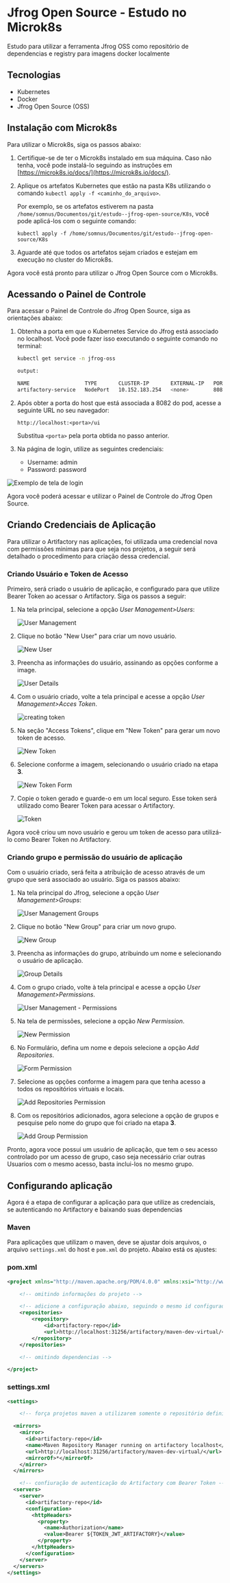 # Jfrog Open Source - Estudo no Microk8s

Estudo para utilizar a ferramenta Jfrog OSS como repositório de dependencias e registry para imagens docker localmente

## Tecnologias

- Kubernetes
- Docker
- Jfrog Open Source (OSS)

## Instalação com Microk8s

Para utilizar o Microk8s, siga os passos abaixo:

1. Certifique-se de ter o Microk8s instalado em sua máquina. Caso não tenha, você pode instalá-lo seguindo as instruções em [https://microk8s.io/docs/](https://microk8s.io/docs/).

2. Aplique os artefatos Kubernetes que estão na pasta K8s utilizando o comando `kubectl apply -f <caminho_do_arquivo>`.

   Por exemplo, se os artefatos estiverem na pasta `/home/somnus/Documentos/git/estudo--jfrog-open-source/K8s`, você pode aplicá-los com o seguinte comando:

   ```
   kubectl apply -f /home/somnus/Documentos/git/estudo--jfrog-open-source/K8s
   ```

3. Aguarde até que todos os artefatos sejam criados e estejam em execução no cluster do Microk8s.

Agora você está pronto para utilizar o Jfrog Open Source com o Microk8s.

## Acessando o Painel de Controle

Para acessar o Painel de Controle do Jfrog Open Source, siga as orientações abaixo:

1. Obtenha a porta em que o Kubernetes Service do Jfrog está associado no localhost. Você pode fazer isso executando o seguinte comando no terminal:

   ```sh
   kubectl get service -n jfrog-oss

   output:

   NAME                  TYPE       CLUSTER-IP       EXTERNAL-IP   PORT(S)                         AGE
   artifactory-service   NodePort   10.152.183.254   <none>        8081:31256/TCP,8082:32018/TCP   3h18m
   ```

2. Após obter a porta do host que está associada a 8082 do pod, acesse a seguinte URL no seu navegador:

   ```
   http://localhost:<porta>/ui
   ```

   Substitua `<porta>` pela porta obtida no passo anterior.

3. Na página de login, utilize as seguintes credenciais:
   - Username: admin
   - Password: password

![Exemplo de tela de login](imgs/control-painel-login-jfrog.png)

Agora você poderá acessar e utilizar o Painel de Controle do Jfrog Open
Source.

## Criando Credenciais de Aplicação

Para utilizar o Artifactory nas aplicações, foi utilizada uma credencial nova com permissões minimas para que seja nos projetos, a seguir será detalhado o procedimento para criação dessa credencial.

### Criando Usuário e Token de Acesso

Primeiro, será criado o usuário de aplicação, e configurado para que utilize Bearer Token ao acessar o Artifactory. Siga os passos a seguir:

1. Na tela principal, selecione a opção _User Management>Users_:

   ![User Management](imgs/create-user-main-board.png)

2. Clique no botão "New User" para criar um novo usuário.

   ![New User](imgs/create-user-select-add-user.png)

3. Preencha as informações do usuário, assinando as opções conforme a image.

   ![User Details](imgs/create-user-set-permission-and-password.png)

4. Com o usuário criado, volte a tela principal e acesse a opção _User Management>Acces Token_.

   ![creating token](imgs/create-user-creating-access-token.png)

5. Na seção "Access Tokens", clique em "New Token" para gerar um novo token de acesso.

   ![New Token](imgs/create-user-generate-access-token.png)

6. Selecione conforme a imagem, selecionando o usuário criado na etapa **3**.

   ![New Token Form](imgs/create-user-form-access-token.png)

7. Copie o token gerado e guarde-o em um local seguro. Esse token será utilizado como Bearer Token para acessar o Artifactory.

   ![Token](imgs/create-user-copy-acces-token.png)

Agora você criou um novo usuário e gerou um token de acesso para utilizá-lo como Bearer Token no Artifactory.

### Criando grupo e permissão do usuário de aplicação

Com o usuário criado, será feita a atribuição de acesso através de um grupo que será associado ao usuário. Siga os passos abaixo:

1. Na tela principal do Jfrog, selecione a opção _User Management>Groups_:

   ![User Management Groups](imgs/create-group-main.png)

2. Clique no botão "New Group" para criar um novo grupo.

   ![New Group](imgs/create-group-new-group.png)

3. Preencha as informações do grupo, atribuindo um nome e selecionando o usuário de aplicação.

   ![Group Details](imgs/create-group-form.png)

4. Com o grupo criado, volte à tela principal e acesse a opção _User Management>Permissions_.

   ![User Management - Permissions](imgs/create-permission-main.png)

5. Na tela de permissões, selecione a opção _New Permission_.

   ![New Permission](imgs/create-permission-new-permission.png)

6. No Formulário, defina um nome e depois selecione a opção _Add Repositories_.

   ![Form Permission](imgs/create-permission-form.png)

7. Selecione as opções conforme a imagem para que tenha acesso a todos os repositórios virtuais e locais.

   ![Add Repositories Permission](imgs/create-permission-add-repositories.png)

8. Com os repositórios adicionados, agora selecione a opção de grupos e pesquise pelo nome do grupo que foi criado na etapa **3**.

   ![Add Group Permission](imgs/create-permission-add-groups.png)

Pronto, agora voce possui um usuário de aplicação, que tem o seu acesso controlado por um acesso de grupo, caso seja necessário criar outras Usuarios com o mesmo acesso, basta inclui-los no mesmo grupo.

## Configurando aplicação

Agora é a etapa de configurar a aplicação para que utilize as credenciais, se autenticando no Artifactory e baixando suas dependencias

### Maven

Para aplicações que utilizam o maven, deve se ajustar dois arquivos, o arquivo `settings.xml` do host e `pom.xml` do projeto. Abaixo está os ajustes:

### pom.xml

```xml
<project xmlns="http://maven.apache.org/POM/4.0.0" xmlns:xsi="http://www.w3.org/2001/XMLSchema-instance" xsi:schemaLocation="http://maven.apache.org/POM/4.0.0 https://maven.apache.org/xsd/maven-4.0.0.xsd">

    <!-- omitindo informações do projeto -->

    <!-- adicione a configuração abaixo, seguindo o mesmo id configurado no arquivo settings.xml -->
    <repositories>
        <repository>
            <id>artifactory-repo</id>
            <url>http://localhost:31256/artifactory/maven-dev-virtual/</url>
        </repository>
    </repositories>

    <!-- omitindo dependencias -->

</project>
```

### settings.xml

```xml
<settings>

    <!-- força projetos maven a utilizarem somente o repositório definido -->

  <mirrors>
    <mirror>
      <id>artifactory-repo</id>
      <name>Maven Repository Manager running on artifactory localhost</name>
      <url>http://localhost:31256/artifactory/maven-dev-virtual/</url>
      <mirrorOf>*</mirrorOf>
    </mirror>
  </mirrors>

    <!-- confiuração de autenticação do Artifactory com Bearer Token -->
  <servers>
    <server>
      <id>artifactory-repo</id>
      <configuration>
        <httpHeaders>
          <property>
            <name>Authorization</name>
            <value>Bearer ${TOKEN_JWT_ARTIFACTORY}</value>
          </property>
        </httpHeaders>
      </configuration>
    </server>
  </servers>
</settings>


```
